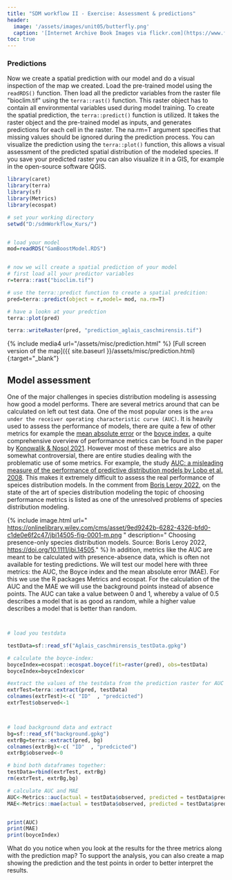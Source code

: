 ```yaml
---
title: "SDM workflow II - Exercise: Assessment & predictions"
header:
  image: '/assets/images/unit05/butterfly.png'
  caption: '[Internet Archive Book Images via flickr.com](https://www.flickr.com/photos/internetarchivebookimages/page7) [public domain](https://creativecommons.org/publicdomain/zero/1.0/){:target="_blank"}'
toc: true
---
```


### Predictions
Now we create  a spatial prediction with our model and do a visual inspection of the map we created. Load the pre-trained model using the `readRDS()` function. 
Then load all the predictor variables from the raster file "bioclim.tif" using the `terra::rast()` function. This raster object has to contain all environmental variables used during model training.
To create the spatial prediction, the `terra::predict()` function is utilized. It takes the raster object and the pre-trained model as inputs, and generates predictions for each cell in the raster. The na.rm=T argument specifies that missing values should be ignored during the prediction process.
You can visualize the prediction using the `terra::plot()` function, this allows a visual assessment of the predicted spatial distribution of the modeled species. If you save your predicted raster you can also visualize it in a GIS, for example in the open-source software QGIS.
```r
library(caret)
library(terra)
library(sf)
library(Metrics)
library(ecospat)

# set your working directory
setwd("D:/sdmWorkflow_Kurs/")


# load your model
mod=readRDS("GamBoostModel.RDS")


# now we will create a spatial prediction of your model
# first load all your predictor variables
r=terra::rast("bioclim.tif")

# use the terra::predict function to create a spatial predcition:
pred=terra::predict(object = r,model= mod, na.rm=T)

# have a lookn at your predction
terra::plot(pred)

terra::writeRaster(pred, "prediction_aglais_caschmirensis.tif")
```
{% include media4 url="/assets/misc/prediction.html" %} [Full screen version of the map]({{ site.baseurl }}/assets/misc/prediction.html){:target="_blank"}


## Model assessment
One of the major challenges in species distribution modeling is assessing how good a model performs. There are several metrics around that can be calculated on left out test data. One of the most popular ones is the `area under the receiver operating characteristic curve (AUC)`. It is heavily used to assess the performance of models, there are quite a few of other metrics for example the [mean absolute error]( https://en.wikipedia.org/wiki/Mean_absolute_error) or the [boyce index]( https://doi.org/10.1016/j.ecolmodel.2006.05.017), a quite comprehensive overview of performance metrics can be found in the paper by [Konowalik & Nosol 2021](https://doi.org/10.1038/s41598-020-80062-1).
However most of these metrics are also somewhat controversial, there are entire studies dealing with the problematic use of some metrics. For example, the study [AUC: a misleading measure of the performance of predictive distribution models by Lobo et al. 2008](https://doi.org/10.1111/j.1466-8238.2007.00358.x). This makes it extremely difficult to assess the real performance of speices distribution models. In the comment from [Boris Leroy 2022]( https://doi.org/10.1111/jbi.14505), on the state of the art of species distribution modeling the topic of choosing performance metrics is listed as one of the unresolved problems of species distribution modeling.

{% include image.html url=" https://onlinelibrary.wiley.com/cms/asset/9ed9242b-6282-4326-bfd0-c1de0e6f2c47/jbi14505-fig-0001-m.png
" description=" Choosing presence-only species distribution models. Source: Boris Leroy 2022, https://doi.org/10.1111/jbi.14505." %}
In addition, metrics like the AUC are meant to be calculated with presence-absence data, which is often not available for testing predictions. We will test our model here with three metrics: the AUC, the Boyce index and the mean absolute error (MAE). For this we use the R packages Metrics and ecospat. 
For the calculation of the AUC and the MAE we will use the background points instead of absence points. The AUC can take a value between 0 and 1, whereby a value of 0.5 describes a model that is as good as random, while a higher value describes a model that is better than random.


```r


# load you testdata

testData=sf::read_sf("Aglais_caschmirensis_testData.gpkg")

# calculate the boyce-index:
boyceIndex=ecospat::ecospat.boyce(fit=raster(pred), obs=testData)
boyceIndex=boyceIndex$cor

#extract the values of the testdata from the prediction raster for AUC and MAE
extrTest=terra::extract(pred, testData)
colnames(extrTest)<-c( "ID"  , "predcicted")
extrTest$observed<-1



# load background data and extract
bg=sf::read_sf("background.gpkg")
extrBg=terra::extract(pred, bg)
colnames(extrBg)<-c( "ID"  , "predcicted")
extrBg$observed<-0

# bind both dataframes together:
testData=rbind(extrTest, extrBg)
rm(extrTest, extrBg,bg)

# calculate AUC and MAE
AUC<-Metrics::auc(actual = testData$observed, predicted = testData$predcicted)
MAE<-Metrics::mae(actual = testData$observed, predicted = testData$predcicted)


print(AUC)
print(MAE)
print(boyceIndex)

```


What do you notice when you look at the results for the three metrics along with the prediction map? To support the analysis, you can also create a map showing the prediction and the test points in order to better interpret the results.
